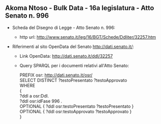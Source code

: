 ## Akoma Ntoso - Bulk Data - 16a legislatura - Atto Senato n. 996 ##

* Scheda del Disegno di Legge - Atto Senato n. 996:
	* http url: http://www.senato.it/leg/16/BGT/Schede/Ddliter/32257.htm

* Riferimenti al sito OpenData del Senato http://dati.senato.it/:
	* Link OpenData: http://dati.senato.it/ddl/32257
	* Query SPARQL per i documenti relativi all'Atto Senato:

        PREFIX osr: <http://dati.senato.it/osr/>  
		SELECT DISTINCT ?testoPresentato ?testoApprovato  
		WHERE  
		{  
		    ?ddl a osr:Ddl.  
		    ?ddl osr:idFase 996 .  
		    OPTIONAL { ?ddl osr:testoPresentato ?testoPresentato }  
		    OPTIONAL { ?ddl osr:testoApprovato ?testoApprovato }  
		}
		